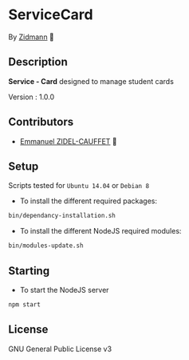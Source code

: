 # ServiceCard

By [Zidmann](mailto:emmanuel.zidel@gmail.com) :bow: 

## Description

**Service - Card** designed to manage student cards

Version : 1.0.0

## Contributors

* [Emmanuel ZIDEL-CAUFFET](mailto:emmanuel.zidel@gmail.com) :bow: 

## Setup

Scripts tested for `Ubuntu 14.04` or `Debian 8`

* To install the different required packages:

```bash
bin/dependancy-installation.sh
```

* To install the different NodeJS required modules:

```bash
bin/modules-update.sh
```

## Starting

* To start the NodeJS server

```bash
npm start
```

## License

GNU General Public License v3
